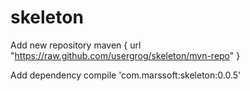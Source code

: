 # skeleton

Add new repository
    maven { url "https://raw.github.com/usergrog/skeleton/mvn-repo" }
    
Add dependency
    compile 'com.marssoft:skeleton:0.0.5'

